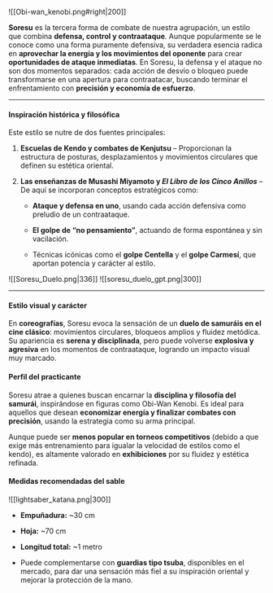 ![[Obi-wan_kenobi.png#right|200]]

**Soresu** es la tercera forma de combate de nuestra agrupación, un estilo que combina **defensa, control y contraataque**. Aunque popularmente se le conoce como una forma puramente defensiva, su verdadera esencia radica en **aprovechar la energía y los movimientos del oponente** para crear **oportunidades de ataque inmediatas**. En Soresu, la defensa y el ataque no son dos momentos separados: cada acción de desvío o bloqueo puede transformarse en una apertura para contraatacar, buscando terminar el enfrentamiento con **precisión y economía de esfuerzo**.

---

#### Inspiración histórica y filosófica

Este estilo se nutre de dos fuentes principales:

1. **Escuelas de Kendo y combates de Kenjutsu** – Proporcionan la estructura de posturas, desplazamientos y movimientos circulares que definen su estética oriental.
    
2. **Las enseñanzas de Musashi Miyamoto y _El Libro de los Cinco Anillos_** – De aquí se incorporan conceptos estratégicos como:
    
    - **Ataque y defensa en uno**, usando cada acción defensiva como preludio de un contraataque.
        
    - **El golpe de “no pensamiento”**, actuando de forma espontánea y sin vacilación.
        
    - Técnicas icónicas como el **golpe Centella** y el **golpe Carmesí**, que aportan potencia y carácter al estilo.
        
 ![[Soresu_Duelo.png|336]]  ![[soresu_duelo_gpt.png|300]]


---

#### Estilo visual y carácter

En **coreografías**, Soresu evoca la sensación de un **duelo de samuráis en el cine clásico**: movimientos circulares, bloqueos amplios y fluidez metódica. Su apariencia es **serena y disciplinada**, pero puede volverse **explosiva y agresiva** en los momentos de contraataque, logrando un impacto visual muy marcado.

#### Perfil del practicante

Soresu atrae a quienes buscan encarnar la **disciplina y filosofía del samurái**, inspirándose en figuras como Obi-Wan Kenobi. Es ideal para aquellos que desean **economizar energía y finalizar combates con precisión**, usando la estrategia como su arma principal.

Aunque puede ser **menos popular en torneos competitivos** (debido a que exige más entrenamiento para igualar la velocidad de estilos como el kendo), es altamente valorado en **exhibiciones** por su fluidez y estética refinada.

#### Medidas recomendadas del sable


![[lightsaber_katana.png|300]]

- **Empuñadura:** ~30 cm
    
- **Hoja:** ~70 cm
    
- **Longitud total:** ~1 metro
    
- Puede complementarse con **guardias tipo tsuba**, disponibles en el mercado, para dar una sensación más fiel a su inspiración oriental y mejorar la protección de la mano.
